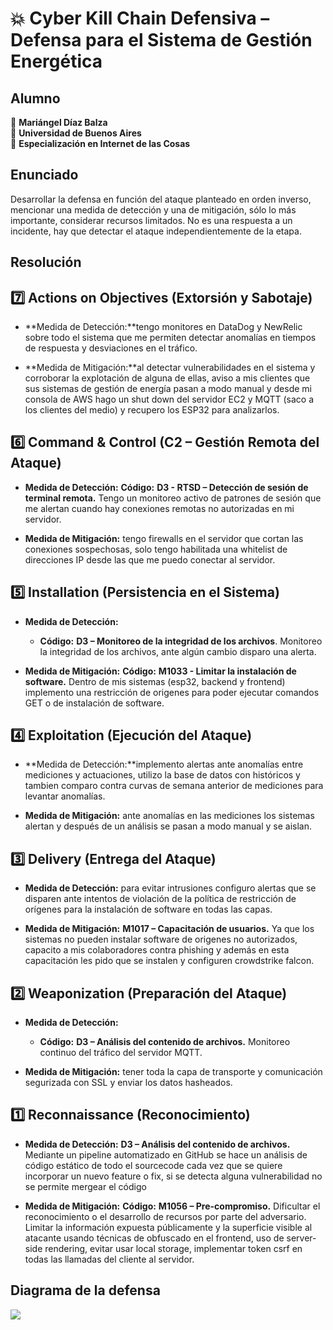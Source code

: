 # 💥 Cyber Kill Chain Defensiva – Defensa para el Sistema de Gestión Energética

## Alumno

👤 **Mariángel Díaz Balza**<br>
🏫 **Universidad de Buenos Aires**<br>
📲 **Especialización en Internet de las Cosas**<br>


## Enunciado

Desarrollar la defensa en función del ataque planteado en orden inverso, mencionar una medida de detección y una de mitigación, sólo lo más importante, considerar recursos limitados. No es una respuesta a un incidente, hay que detectar el ataque independientemente de la etapa.


## Resolución

## 7️⃣ Actions on Objectives (Extorsión y Sabotaje)

- **Medida de Detección:**tengo monitores en DataDog y NewRelic sobre todo el sistema que me permiten detectar anomalías en tiempos de respuesta y desviaciones en el tráfico.

- **Medida de Mitigación:**al detectar vulnerabilidades en el sistema y corroborar la explotación de alguna de ellas, aviso a mis clientes que sus sistemas de gestión de energía pasan a modo manual y desde mi consola de AWS hago un shut down del servidor EC2 y MQTT (saco a los clientes del medio) y recupero los ESP32 para analizarlos.


## 6️⃣ Command & Control (C2 – Gestión Remota del Ataque)

- **Medida de Detección:** **Código:** **D3 - RTSD – Detección de sesión de terminal remota.** Tengo un monitoreo activo de patrones de sesión que me alertan cuando hay conexiones remotas no autorizadas en mi servidor.

- **Medida de Mitigación:** tengo firewalls en el servidor que cortan las conexiones sospechosas, solo tengo habilitada una whitelist de direcciones IP desde las que me puedo conectar al servidor. 

## 5️⃣ Installation (Persistencia en el Sistema)

- **Medida de Detección:**
  - **Código:** **D3 – Monitoreo de la integridad de los archivos**. Monitoreo la integridad de los archivos, ante algún cambio disparo una alerta. 

- **Medida de Mitigación:** **Código:** **M1033 - Limitar la instalación de software.** Dentro de mis sistemas (esp32, backend y frontend) implemento una restricción de origenes para poder ejecutar comandos GET o de instalación de software. 


## 4️⃣ Exploitation (Ejecución del Ataque)

- **Medida de Detección:**implemento alertas ante anomalías entre mediciones y actuaciones, utilizo la base de datos con históricos y tambien comparo contra curvas de semana anterior de mediciones para levantar anomalías.

- **Medida de Mitigación:** ante anomalías en las mediciones los sistemas alertan y después de un análisis se pasan a modo manual y se aislan.



## 3️⃣ Delivery (Entrega del Ataque)

- **Medida de Detección:** para evitar intrusiones configuro alertas que se disparen ante intentos de violación de la política de restricción de orígenes para la instalación de software en todas las capas.

- **Medida de Mitigación:** **M1017 – Capacitación de usuarios.** Ya que los sistemas no pueden instalar software de origenes no autorizados, capacito a mis colaboradores contra phishing y además en esta capacitación les pido que se instalen y configuren crowdstrike falcon.


## 2️⃣ Weaponization (Preparación del Ataque)

- **Medida de Detección:**
  - **Código:** **D3 – Análisis del contenido de archivos.** Monitoreo continuo del tráfico del servidor MQTT.

- **Medida de Mitigación:** tener toda la capa de transporte y comunicación segurizada con SSL y enviar los datos hasheados.


## 1️⃣ Reconnaissance (Reconocimiento)

- **Medida de Detección:** **D3 – Análisis del contenido de archivos.** Mediante un pipeline automatizado en GitHub se hace un análisis de código estático de todo el sourcecode cada vez que se quiere incorporar un nuevo feature o fix, si se detecta alguna vulnerabilidad no se permite mergear el código

- **Medida de Mitigación:** **Código:** **M1056 – Pre-compromiso.** Dificultar el reconocimiento o el desarrollo de recursos por parte del adversario. Limitar la información expuesta públicamente y la superficie visible al atacante usando técnicas de obfuscado en el frontend, uso de server-side rendering, evitar usar local storage, implementar token csrf en todas las llamadas del cliente al servidor.

## Diagrama de la defensa

<img src="/CIBS/ejercicio_1_ciberkillchain_ataque/Defensa.png">
